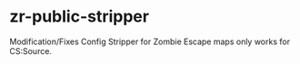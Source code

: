 # zr-public-stripper
Modification/Fixes Config Stripper for Zombie Escape maps only works for CS:Source.
